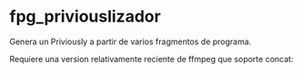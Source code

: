 # fpg_priviouslizador
Genera un Priviously a partir de varios fragmentos de programa.

Requiere una version relativamente reciente de ffmpeg que soporte concat:
